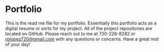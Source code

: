 # Portfolio

This is the read me file for my portfolio. Essentially this portfolio acts as a digital resume or sorts for my project. All of the project repositories are located on GitHub. Please reach out to me at 720-226-8282 or rplopez720@gmail.com with any questions or concerns. Have a great rest of your day!
